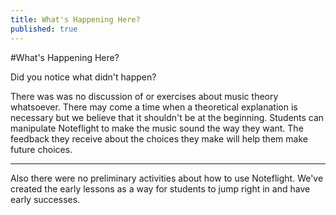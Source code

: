 ```yaml
---
title: What's Happening Here?
published: true
---
```


#What's Happening Here?

Did you notice what didn't happen? 

There was was no discussion of or exercises about music theory whatsoever. There may come a time when a theoretical explanation is necessary but we believe that it shouldn't be at the beginning. Students can manipulate Noteflight to make the music sound the way they want. The feedback they receive about the choices they make will help them make future choices. 

---

Also there were no preliminary activities about how to use Noteflight. We've created the early lessons as a way for students to jump right in and have early successes. 
